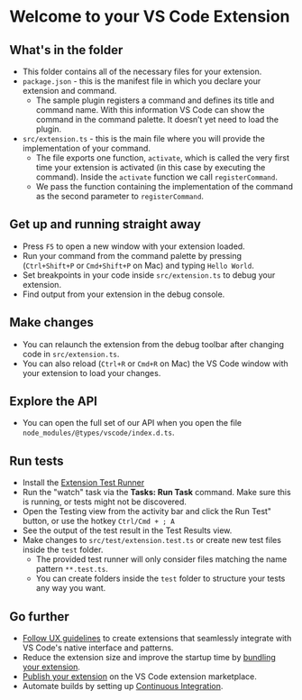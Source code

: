 # Welcome to your VS Code Extension

## What's in the folder

-   This folder contains all of the necessary files for your extension.
-   `package.json` - this is the manifest file in which you declare your extension and command.
    -   The sample plugin registers a command and defines its title and command name. With this information VS Code can show the command in the command palette. It doesn’t yet need to load the plugin.
-   `src/extension.ts` - this is the main file where you will provide the implementation of your command.
    -   The file exports one function, `activate`, which is called the very first time your extension is activated (in this case by executing the command). Inside the `activate` function we call `registerCommand`.
    -   We pass the function containing the implementation of the command as the second parameter to `registerCommand`.

## Get up and running straight away

-   Press `F5` to open a new window with your extension loaded.
-   Run your command from the command palette by pressing (`Ctrl+Shift+P` or `Cmd+Shift+P` on Mac) and typing `Hello World`.
-   Set breakpoints in your code inside `src/extension.ts` to debug your extension.
-   Find output from your extension in the debug console.

## Make changes

-   You can relaunch the extension from the debug toolbar after changing code in `src/extension.ts`.
-   You can also reload (`Ctrl+R` or `Cmd+R` on Mac) the VS Code window with your extension to load your changes.

## Explore the API

-   You can open the full set of our API when you open the file `node_modules/@types/vscode/index.d.ts`.

## Run tests

-   Install the [Extension Test Runner](https://marketplace.visualstudio.com/items?itemName=ms-vscode.extension-test-runner)
-   Run the "watch" task via the **Tasks: Run Task** command. Make sure this is running, or tests might not be discovered.
-   Open the Testing view from the activity bar and click the Run Test" button, or use the hotkey `Ctrl/Cmd + ; A`
-   See the output of the test result in the Test Results view.
-   Make changes to `src/test/extension.test.ts` or create new test files inside the `test` folder.
    -   The provided test runner will only consider files matching the name pattern `**.test.ts`.
    -   You can create folders inside the `test` folder to structure your tests any way you want.

## Go further

-   [Follow UX guidelines](https://code.visualstudio.com/api/ux-guidelines/overview) to create extensions that seamlessly integrate with VS Code's native interface and patterns.
-   Reduce the extension size and improve the startup time by [bundling your extension](https://code.visualstudio.com/api/working-with-extensions/bundling-extension).
-   [Publish your extension](https://code.visualstudio.com/api/working-with-extensions/publishing-extension) on the VS Code extension marketplace.
-   Automate builds by setting up [Continuous Integration](https://code.visualstudio.com/api/working-with-extensions/continuous-integration).

